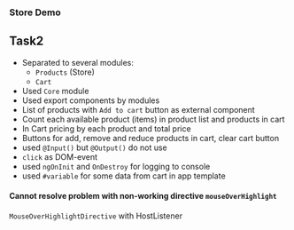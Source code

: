 ### Store Demo
## Task2

* Separated to several modules:
  * `Products` (Store)
  * `Cart` 
* Used `Core` module
* Used export components by modules
* List of products with `Add to cart` button as external component
* Count each available product (items) in product list and products in cart
* In Cart pricing by each product and total price
* Buttons for add, remove and reduce products in cart, clear cart button
* used `@Input()` but `@Output()` do not use
* `click` as DOM-event
* used `ngOnInit` and `OnDestroy` for logging to console
* used `#variable` for some data from cart in app template


#### Cannot resolve problem with non-working directive `mouseOverHighlight`
`MouseOverHighlightDirective` with HostListener
